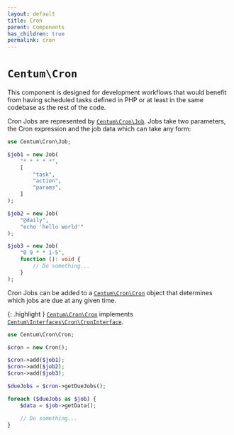```yaml
---
layout: default
title: Cron
parent: Components
has_children: true
permalink: cron
---
```




# `Centum\Cron`

This component is designed for development workflows that would benefit from having scheduled tasks defined in PHP or at least in the same codebase as the rest of the code.

Cron Jobs are represented by [`Centum\Cron\Job`](https://github.com/SidRoberts/centum/blob/development/src/Cron/Job.php).
Jobs take two parameters, the Cron expression and the job data which can take any form:

```php
use Centum\Cron\Job;

$job1 = new Job(
    "* * * * *",
    [
        "task",
        "action",
        "params",
    ]
);

$job2 = new Job(
    "@daily",
    "echo 'hello world'"
);

$job3 = new Job(
    "0 9 * * 1-5",
    function (): void {
        // Do something...
    }
);
```

Cron Jobs can be added to a [`Centum\Cron\Cron`](https://github.com/SidRoberts/centum/blob/development/src/Cron/Cron.php) object that determines which jobs are due at any given time.

{: .highlight }
[`Centum\Cron\Cron`](https://github.com/SidRoberts/centum/blob/development/src/Cron/Cron.php) implements [`Centum\Interfaces\Cron\CronInterface`](https://github.com/SidRoberts/centum/blob/development/src/Interfaces/Cron/CronInterface.php).

```php
use Centum\Cron\Cron;

$cron = new Cron();

$cron->add($job1);
$cron->add($job2);
$cron->add($job3);

$dueJobs = $cron->getDueJobs();

foreach ($dueJobs as $job) {
    $data = $job->getData();

    // Do something...
}
```
